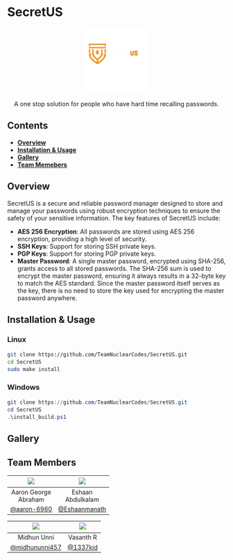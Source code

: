 # SecretUS

<div align="center">
  <img src="frontend/src/images/Logo.svg" width="150"/>
  <p>
  A one stop solution for people who have hard time recalling passwords.
  </p>
</div>

## Contents

- [**Overview**](#overview)
- [**Installation & Usage**](#installation--usage)
- [**Gallery**](#gallery)
- [**Team Memebers**](#team-members)

## Overview

SecretUS is a secure and reliable password manager designed to store and manage your passwords using robust encryption techniques to ensure the safety of your sensitive information. The key features of SecretUS include:

- **AES 256 Encryption**: All passwords are stored using AES 256 encryption, providing a high level of security.
- **SSH Keys**: Support for storing SSH private keys.
- **PGP Keys**: Support for storing PGP private keys.
- **Master Password**: A single master password, encrypted using SHA-256, grants access to all stored passwords. The SHA-256 sum is used to encrypt the master password, ensuring it always results in a 32-byte key to match the AES standard. Since the master password itself serves as the key, there is no need to store the key used for encrypting the master password anywhere.


## Installation & Usage
### Linux
```bash
git clone https://github.com/TeamNuclearCodes/SecretUS.git
cd SecretUS
sudo make install
```
### Windows
```powershell
git clone https://github.com/TeamNuclearCodes/SecretUS.git
cd SecretUS
.\install_build.ps1
```

## Gallery

## Team Members

<div align="center">
  
| <img src="https://avatars.githubusercontent.com/u/138325645" width="100"/> | <img src="https://avatars.githubusercontent.com/u/147746119" width="100"/> |
:-:|:-:
|Aaron George<br/>Abraham|Eshaan<br/>Abdulkalam|
|<a href="https://github.com/aaron-6960">@aaron-6960</a>|<a href="https://github.com/Eshaanmanath">@Eshaanmanath</a>|

|![](https://avatars.githubusercontent.com/u/96683120?s=100) | ![](https://avatars.githubusercontent.com/u/45532566?s=100) |
:-:|:-:
|Midhun Unni|Vasanth R|
|<a href="https://github.com/midhununni457">@midhununni457</a>|<a href="https://github.com/1337kid/">@1337kid</a>|

</div>
